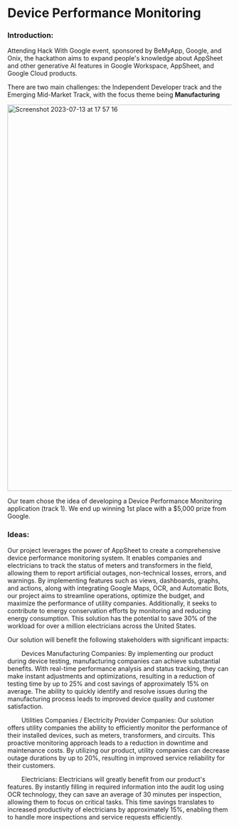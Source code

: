 # Device Performance Monitoring

### Introduction:
Attending Hack With Google event, sponsored by BeMyApp, Google, and Onix, the hackathon aims to expand people's knowledge about AppSheet and other generative AI features in Google Workspace, AppSheet, and Google Cloud products.

There are two main challenges: the Independent Developer track and the Emerging Mid-Market Track, with the focus theme being **Manufacturing**

<img width="869" alt="Screenshot 2023-07-13 at 17 57 16" src="https://github.com/khuynh22/Hack-With-Google/assets/57774658/52633ea6-729e-47e2-a593-5c78f1e1ef84">

Our team chose the idea of developing a Device Performance Monitoring application (track 1). We end up winning 1st place with a $5,000 prize from Google.


### Ideas:
Our project leverages the power of AppSheet to create a comprehensive device performance monitoring system. It enables companies and electricians to track the status of meters and transformers in the field, allowing them to report artificial outages, non-technical losses, errors, and warnings. By implementing features such as views, dashboards, graphs, and actions, along with integrating Google Maps, OCR, and Automatic Bots, our project aims to streamline operations, optimize the budget, and maximize the performance of utility companies. Additionally, it seeks to contribute to energy conservation efforts by monitoring and reducing energy consumption. This solution has the potential to save 30% of the workload for over a million electricians across the United States.

Our solution will benefit the following stakeholders with significant impacts:

&nbsp; &nbsp; &nbsp; &nbsp; Devices Manufacturing Companies: By implementing our product during device testing, manufacturing companies can achieve substantial benefits. With real-time performance analysis and status tracking, they can make instant adjustments and optimizations, resulting in a reduction of testing time by up to 25% and cost savings of approximately 15% on average. The ability to quickly identify and resolve issues during the manufacturing process leads to improved device quality and customer satisfaction.

&nbsp; &nbsp; &nbsp; &nbsp; Utilities Companies / Electricity Provider Companies: Our solution offers utility companies the ability to efficiently monitor the performance of their installed devices, such as meters, transformers, and circuits. This proactive monitoring approach leads to a reduction in downtime and maintenance costs. By utilizing our product, utility companies can decrease outage durations by up to 20%, resulting in improved service reliability for their customers.

&nbsp; &nbsp; &nbsp; &nbsp; Electricians: Electricians will greatly benefit from our product's features. By instantly filling in required information into the audit log using OCR technology, they can save an average of 30 minutes per inspection, allowing them to focus on critical tasks. This time savings translates to increased productivity of electricians by approximately 15%, enabling them to handle more inspections and service requests efficiently.
